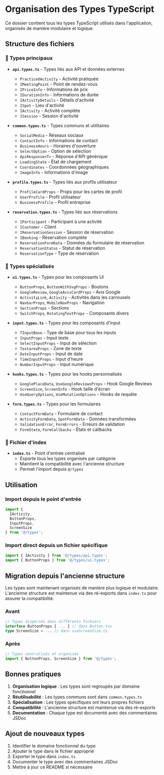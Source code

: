 # Organisation des Types TypeScript

Ce dossier contient tous les types TypeScript utilisés dans l'application, organisés de manière modulaire et logique.

## Structure des fichiers

### 📁 Types principaux

- **`api.types.ts`** - Types liés aux API et données externes
  - `PracticedActivity` - Activité pratiquée
  - `IMeetingPoint` - Point de rendez-vous
  - `IPriceInfo` - Informations de prix
  - `IDurationInfo` - Informations de durée
  - `IActivityDetails` - Détails d'activité
  - `ISpot` - Lieu d'activité
  - `IActivity` - Activité complète
  - `ISession` - Session d'activité

- **`common.types.ts`** - Types communs et utilitaires
  - `SocialMedia` - Réseaux sociaux
  - `ContactInfo` - Informations de contact
  - `BusinessHours` - Horaires d'ouverture
  - `SelectOption` - Option de sélection
  - `ApiResponse<T>` - Réponse d'API générique
  - `LoadingState` - État de chargement
  - `Coordinates` - Coordonnées géographiques
  - `ImageInfo` - Informations d'image

- **`profile.types.ts`** - Types liés aux profils utilisateur
  - `ProfileCardProps` - Props pour les cartes de profil
  - `UserProfile` - Profil utilisateur
  - `BusinessProfile` - Profil entreprise

- **`reservation.types.ts`** - Types liés aux réservations
  - `IParticipant` - Participant à une activité
  - `ICustomer` - Client
  - `IReservationSession` - Session de réservation
  - `IBooking` - Réservation complète
  - `ReservationFormData` - Données du formulaire de réservation
  - `ReservationStatus` - Statut de réservation
  - `ReservationType` - Type de réservation

### 📁 Types spécialisés

- **`ui.types.ts`** - Types pour les composants UI
  - `ButtonProps`, `ButtonWithSvgProps` - Boutons
  - `GoogleReview`, `GoogleAvisCardProps` - Avis Google
  - `ActivityLink`, `Activity` - Activités dans les carrousels
  - `NavbarProps`, `MobileNavProps` - Navigation
  - `SectionProps` - Sections
  - `SwitchProps`, `RotatingTextProps` - Composants divers

- **`input.types.ts`** - Types pour les composants d'input
  - `TInputBase` - Type de base pour tous les inputs
  - `InputProps` - Input texte
  - `SelectInputProps` - Input de sélection
  - `TextareaProps` - Zone de texte
  - `DateInputProps` - Input de date
  - `TimeInputProps` - Input d'heure
  - `NumberInputProps` - Input numérique

- **`hooks.types.ts`** - Types pour les hooks personnalisés
  - `GooglePlaceData`, `UseGoogleReviewsProps` - Hook Google Reviews
  - `ScreenSize`, `ScreenInfo` - Hook taille d'écran
  - `UseQueryOptions`, `UseMutationOptions` - Hooks de requête

- **`form.types.ts`** - Types pour les formulaires
  - `ContactFormData` - Formulaire de contact
  - `ActivityFormData`, `SpotFormData` - Données transformées
  - `ValidationError`, `FormErrors` - Erreurs de validation
  - `FormState`, `FormCallbacks` - États et callbacks

### 📁 Fichier d'index

- **`index.ts`** - Point d'entrée centralisé
  - Exporte tous les types organisés par catégorie
  - Maintient la compatibilité avec l'ancienne structure
  - Permet l'import depuis `@/types`

## Utilisation

### Import depuis le point d'entrée
```typescript
import { 
  IActivity, 
  ButtonProps, 
  InputProps,
  ScreenSize 
} from '@/types';
```

### Import direct depuis un fichier spécifique
```typescript
import { IActivity } from '@/types/api.types';
import { ButtonProps } from '@/types/ui.types';
```

## Migration depuis l'ancienne structure

Les types sont maintenant organisés de manière plus logique et modulaire. L'ancienne structure est maintenue via des ré-exports dans `index.ts` pour assurer la compatibilité.

### Avant
```typescript
// Types dispersés dans différents fichiers
interface ButtonProps { ... } // dans Button.tsx
type ScreenSize = ... // dans useScreenSize.ts
```

### Après
```typescript
// Types centralisés et organisés
import { ButtonProps, ScreenSize } from '@/types';
```

## Bonnes pratiques

1. **Organisation logique** : Les types sont regroupés par domaine fonctionnel
2. **Réutilisabilité** : Les types communs sont dans `common.types.ts`
3. **Spécialisation** : Les types spécifiques ont leurs propres fichiers
4. **Compatibilité** : L'ancienne structure est maintenue via des ré-exports
5. **Documentation** : Chaque type est documenté avec des commentaires JSDoc

## Ajout de nouveaux types

1. Identifier le domaine fonctionnel du type
2. Ajouter le type dans le fichier approprié
3. Exporter le type dans `index.ts`
4. Documenter le type avec des commentaires JSDoc
5. Mettre à jour ce README si nécessaire 